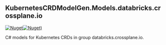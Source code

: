 ## KubernetesCRDModelGen.Models.databricks.crossplane.io
[![Nuget](https://img.shields.io/nuget/vpre/KubernetesCRDModelGen.Models.databricks.crossplane.io.svg?style=flat-square)](https://www.nuget.org/packages/KubernetesCRDModelGen.Models.databricks.crossplane.io)[![Nuget)](https://img.shields.io/nuget/dt/KubernetesCRDModelGen.Models.databricks.crossplane.io.svg?style=flat-square)](https://www.nuget.org/packages/KubernetesCRDModelGen.Models.databricks.crossplane.io)

C# models for Kubernetes CRDs in group databricks.crossplane.io.